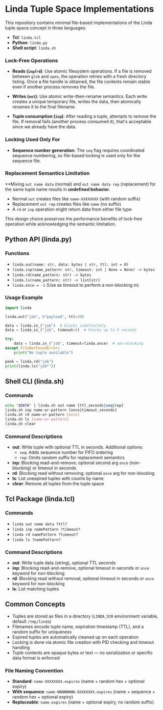 # Linda Tuple Space Implementations

This repository contains minimal file-based implementations of the Linda tuple space concept in three languages:

- **Tcl**: `linda.tcl` 
- **Python**: `linda.py` 
- **Shell script**: `linda.sh` 

### Lock-Free Operations

- **Reads (`inp`/`rd`)**: Use atomic filesystem operations. If a file is removed between `glob` and `open`, the operation retries with a fresh directory listing. Once a file handle is obtained, the file contents remain stable even if another process removes the file.

- **Writes (`out`)**: Use atomic write-then-rename semantics. Each write creates a unique temporary file, writes the data, then atomically renames it to the final filename.

- **Tuple consumption (`inp`)**: After reading a tuple, attempts to remove the file. If removal fails (another process consumed it), that's acceptable since we already have the data.

### Locking Used Only For

- **Sequence number generation**: The `seq` flag requires coordinated sequence numbering, so file-based locking is used only for the sequence file.

### Replacement Semantics Limitation

**Mixing `out name data` (normal) and `out name data rep` (replacement) for the same tuple name results in **undefined behavior**.

- Normal `out` creates files like `name-XXXXXXXX` (with random suffix)
- Replacement `out rep` creates files like `name` (no suffix)
- A `rd` or `inp` operation might return data from either file type

This design choice preserves the performance benefits of lock-free operation while acknowledging the semantic limitation.

## Python API (linda.py)

### Functions

- `linda.out(name: str, data: bytes | str, ttl: int = 0)`
- `linda.inp(name_pattern: str, timeout: int | None = None) -> bytes`
- `linda.rd(name_pattern: str) -> bytes`
- `linda.ls(name_pattern: str) -> list[str]`
- `linda.once = -1` (Use as timeout to perform a non-blocking in)

### Usage Example

```python
import linda

linda.out("job", b"payload", ttl=30)

data = linda.in_("job")  # blocks indefinitely
data = linda.in_("job", timeout=5)  # blocks up to 5 seconds

try:
    data = linda.in_("job", timeout=linda.once)  # non-blocking
except FileNotFoundError:
    print("No tuple available")

peek = linda.rd("job")
print(linda.ls("job*"))
```

## Shell CLI (linda.sh)

### Commands

```bash
echo "$DATA" | linda.sh out name [ttl_seconds|seq|rep]
linda.sh inp name-or-pattern [once|timeout_seconds]
linda.sh rd name-or-pattern [once]
linda.sh ls [name-or-pattern]
linda.sh clear
```

### Command Descriptions

- **out**: Write tuple with optional TTL in seconds. Additional options:
  - `seq`: Adds sequence number for FIFO ordering
  - `rep`: Omits random suffix for replacement semantics
- **inp**: Blocking read-and-remove; optional second arg `once` (non-blocking) or timeout in seconds
- **rd**: Blocking read without removing; optional `once` arg for non-blocking
- **ls**: List unexpired tuples with counts by name
- **clear**: Remove all tuples from the tuple space

## Tcl Package (linda.tcl)

### Commands

- `linda out name data ?ttl?`
- `linda inp namePattern ?timeout?`
- `linda rd namePattern ?timeout?`
- `linda ls ?namePattern?`

### Command Descriptions

- **out**: Write tuple data (string), optional TTL seconds
- **inp**: Blocking read-and-remove, optional timeout in seconds or `once` keyword for non-blocking
- **rd**: Blocking read without removal, optional timeout in seconds or `once` keyword for non-blocking  
- **ls**: List matching tuples

## Common Concepts

- Tuples are stored as files in a directory (`LINDA_DIR` environment variable, default `/tmp/linda`)
- Filenames encode tuple name, expiration timestamp (TTL), and a random suffix for uniqueness
- Expired tuples are automatically cleaned up on each operation
- Locking is done via atomic file creation with PID checking and timeout handling
- Tuple contents are opaque bytes or text — no serialization or specific data format is enforced

### File Naming Convention

- **Standard**: `name-XXXXXXXX.expires` (name + random hex + optional expiry)
- **With sequence**: `name-NNNNNNNN-XXXXXXXX.expires` (name + sequence + random hex + optional expiry)
- **Replaceable**: `name.expires` (name + optional expiry, no random suffix)

